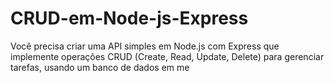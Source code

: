 # CRUD-em-Node-js-Express
Você precisa criar uma API simples em Node.js com Express que implemente operações CRUD (Create, Read, Update, Delete) para gerenciar tarefas, usando um banco de dados em me
